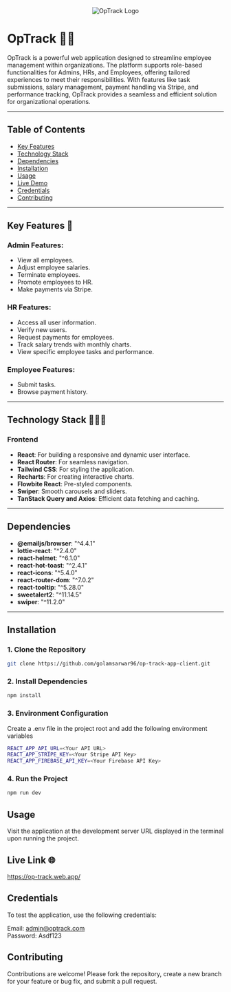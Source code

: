 <div align="center">
  <img src="https://i.ibb.co.com/93GyKRPF/optrackss.png" alt="OpTrack Logo" />
</div>

# OpTrack 🧑‍🚀  

OpTrack is a powerful web application designed to streamline employee management within organizations. The platform supports role-based functionalities for Admins, HRs, and Employees, offering tailored experiences to meet their responsibilities. With features like task submissions, salary management, payment handling via Stripe, and performance tracking, OpTrack provides a seamless and efficient solution for organizational operations.

---

## Table of Contents
- [Key Features](#key-features)
- [Technology Stack](#technology-stack)
- [Dependencies](#dependencies)
- [Installation](#installation)
- [Usage](#usage)
- [Live Demo](#live-demo)
- [Credentials](#credentials)
- [Contributing](#contributing)

---

## Key Features 🎯

### **Admin Features:**
- View all employees.
- Adjust employee salaries.
- Terminate employees.
- Promote employees to HR.
- Make payments via Stripe.

### **HR Features:**
- Access all user information.
- Verify new users.
- Request payments for employees.
- Track salary trends with monthly charts.
- View specific employee tasks and performance.

### **Employee Features:**
- Submit tasks.
- Browse payment history.

---

## Technology Stack 👨🏻‍💻

### **Frontend**
- **React**: For building a responsive and dynamic user interface.  
- **React Router**: For seamless navigation.  
- **Tailwind CSS**: For styling the application.  
- **Recharts**: For creating interactive charts.  
- **Flowbite React**: Pre-styled components.  
- **Swiper**: Smooth carousels and sliders.  
- **TanStack Query and Axios**: Efficient data fetching and caching.  

---

## Dependencies
- **@emailjs/browser**: "^4.4.1"  
- **lottie-react**: "^2.4.0"  
- **react-helmet**: "^6.1.0"  
- **react-hot-toast**: "^2.4.1"  
- **react-icons**: "^5.4.0"  
- **react-router-dom**: "^7.0.2"  
- **react-tooltip**: "^5.28.0"  
- **sweetalert2**: "^11.14.5"  
- **swiper**: "^11.2.0"  

---

## Installation

### **1. Clone the Repository**  
```sh
git clone https://github.com/golamsarwar96/op-track-app-client.git
```
### **2. Install Dependencies**

```sh
npm install
```
### **3. Environment Configuration**
Create a .env file in the project root and add the following environment variables <br/>

```sh
REACT_APP_API_URL=<Your API URL>
REACT_APP_STRIPE_KEY=<Your Stripe API Key>
REACT_APP_FIREBASE_API_KEY=<Your Firebase API Key>
```

### **4. Run the Project**
```sh
npm run dev
```

## Usage <br/>
Visit the application at the development server URL displayed in the terminal upon running the project. <br/>

## Live Link 🌐
https://op-track.web.app/ <br/>


## Credentials
To test the application, use the following credentials: <br/>

Email: admin@optrack.com <br/>
Password: Asdf123 <br/>

## Contributing
Contributions are welcome! Please fork the repository, create a new branch for your feature or bug fix, and submit a pull request.

